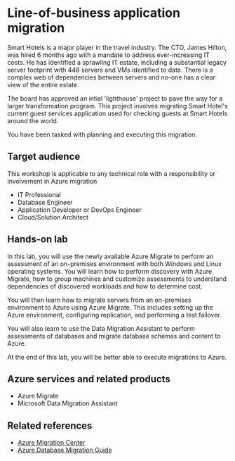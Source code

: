 # Line-of-business application migration

Smart Hotels is a major player in the travel industry. The CTO, James Hilton, was hired 6 months ago with a mandate to address ever-increasing IT costs. He has identified a sprawling IT estate, including a substantial legacy server footprint with 448 servers and VMs identified to date. There is a complex web of dependencies between servers and no-one has a clear view of the entire estate.

The board has approved an intial 'lighthouse' project to pave the way for a larger transformation program. This project involves migrating Smart Hotel's current guest services application used for checking guests at Smart Hotels around the world.

You have been tasked with planning and executing this migration.

## Target audience

This workshop is applicable to any technical role with a responsibility or involvement in Azure migration
- IT Professional
- Database Engineer
- Application Developer or DevOps Engineer
- Cloud/Solution Architect

## Hands-on lab

In this lab, you will use the newly available Azure Migrate to perform an assessment of an on-premises environment with both Windows and Linux operating systems. You will learn how to perform discovery with Azure Migrate, how to group machines and customize assessments to understand dependencies of discovered workloads and how to determine cost.

You will then learn how to migrate servers from an on-premises environment to Azure using Azure Migrate. This includes setting up the Azure environment, configuring replication, and performing a test failover.

You will also learn to use the Data Migration Assistant to perform assessments of databases and migrate database schemas and content to Azure.

At the end of this lab, you will be better able to execute migrations to Azure.

## Azure services and related products

- Azure Migrate
- Microsoft Data Migration Assistant

## Related references

- [Azure Migration Center](https://azure.microsoft.com/migration)
- [Azure Database Migration Guide](https://aka.ms/datamigration)
